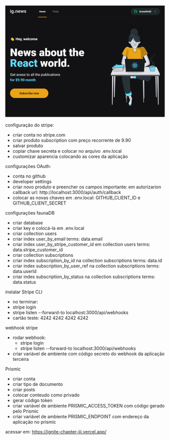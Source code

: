 ![ScreenShot](https://github.com/brunafinSD/ignite-chapterIII/blob/main/public/images/ignews.png?raw=true})

configuração do stripe:
- criar conta no stripe.com
- criar produto subscription com preço recorrente de 9.90
- salvar produto
- copiar chave secreta e colocar no arquivo .env.local
- customizar aparencia colocando as cores da aplicação

configurações OAuth:
- conta no github
- developer settings
- criar novo produto e preencher os campos
    importante: em autorizarion callback url: http://localhost:3000/api/auth/callback
- colocar as novas chaves em .env.local:  GITHUB_CLIENT_ID e GITHUB_CLIENT_SECRET


configurações faunaDB
- criar database
- criar key e colocá-la em .env.local
- criar collection users
- criar index user_by_email
  terms: data.email
- criar index user_by_stripe_customer_id em collection users
  terms: data.stripe_customer_id
- criar collection subscriptions
- criar index subscription_by_id na collection subscriptions
  terms: data.id
- criar index subscription_by_user_ref na collection subscriptions
  terms: data.userId
- criar index subscription_by_status na collection subscriptions
  terms: data.status


instalar Stripe CLI
- no terminar:
- stripe login
- stripe listen --forward-to localhost:3000/api/webhooks
- cartão teste: 4242 4242 4242 4242

webhook stripe
- rodar webhook:
  - stripe login
  - stripe listen --forward-to localhost:3000/api/webhooks
- criar variável de ambiente com código secreto do webhook da aplicação terceira

Prismic
- criar conta
- criar tipo de documento
- criar posts
- colocar conteudo como privado
- gerar código token
- criar variável de ambiente PRISMIC_ACCESS_TOKEN com código gerado pelo Prismic
- criar variável de ambiente PRISMIC_ENDPOINT com endereço da aplicação no prismic

acessar em: https://ignite-chapter-iii.vercel.app/
